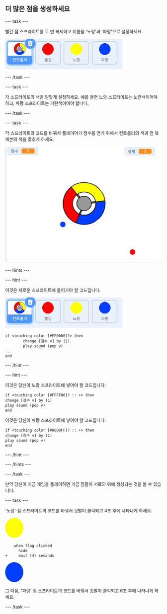 ## 더 많은 점을 생성하세요

--- task ---

빨간 점 스프라이트를 두 번 복제하고 이름을 '노랑'과 '파랑'으로 설정하세요.

![스크린샷](images/dots-more-dots.png)

--- /task ---

--- task ---

각 스프라이트의 색을 알맞게 설정하세요. 예를 들면 노랑 스프라이트는 노란색이어야 하고, 파랑 스프라이트는 파란색이어야 합니다.

--- /task ---

--- task ---

각 스프라이트의 코드를 바꿔서 플레이어가 점수를 얻기 위해서 컨트롤러의 색과 점 복제본의 색을 맞추게 하세요.

![스크린샷](images/dots-all-test.png)

--- hints ---


--- hint ---

이것은 새로운 스프라이트에 들어가야 할 코드입니다.

![스크린샷](images/dots-more-dots.png)

```blocks3
if <touching color [#FF0000]?> then
		change [점수 v] by (1)
		play sound (pop v)
...
end
```

--- /hint ---

--- hint ---

이것은 당신이 노랑 스프라이트에 넣어야 할 코드입니다:

```blocks3
if <touching color [#FFFF00]? :: +> then
change [점수 v] by (1)
play sound (pop v)
end
```

이것은 당신이 파랑 스프라이트에 넣어야 할 코드입니다:

```blocks3
if <touching color [#0000FF]? :: +> then
change [점수 v] by (1)
play sound (pop v)
end
```

--- /hint ---

--- /hints ---

--- /task ---

만약 당신이 지금 게임을 플레이하면 가끔 점들이 서로의 위에 생성되는 것을 볼 수 있습니다.

--- task ---

'노랑' 점 스프라이트의 코드를 바꿔서 깃발이 클릭되고 4초 후에 나타나게 하세요.

![노랑 점](images/yellow-sprite.png)

```blocks3
    when flag clicked
	  hide
+	  wait (4) seconds
```

![파랑 점](images/blue-sprite.png)

그 다음, '파랑' 점 스프라이트의 코드를 바꿔서 깃발이 클릭되고 6초 후에 나타나게 하세요.

--- /task ---